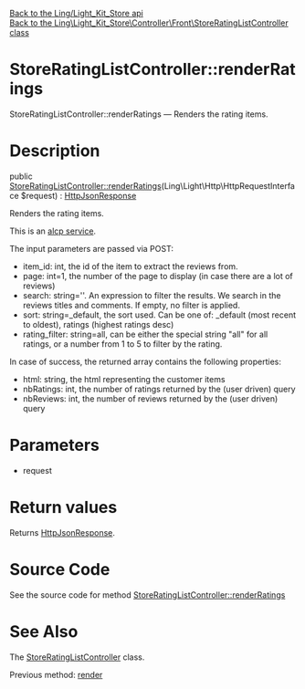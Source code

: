 [Back to the Ling/Light_Kit_Store api](https://github.com/lingtalfi/Light_Kit_Store/blob/master/doc/api/Ling/Light_Kit_Store.md)<br>
[Back to the Ling\Light_Kit_Store\Controller\Front\StoreRatingListController class](https://github.com/lingtalfi/Light_Kit_Store/blob/master/doc/api/Ling/Light_Kit_Store/Controller/Front/StoreRatingListController.md)


StoreRatingListController::renderRatings
================



StoreRatingListController::renderRatings — Renders the rating items.




Description
================


public [StoreRatingListController::renderRatings](https://github.com/lingtalfi/Light_Kit_Store/blob/master/doc/api/Ling/Light_Kit_Store/Controller/Front/StoreRatingListController/renderRatings.md)(Ling\Light\Http\HttpRequestInterface $request) : [HttpJsonResponse](https://github.com/lingtalfi/Light/blob/master/doc/api/Ling/Light/Http/HttpJsonResponse.md)




Renders the rating items.

This is an [alcp service](https://github.com/lingtalfi/TheBar/blob/master/discussions/alcp-service.md).


The input parameters are passed via POST:

- item_id: int, the id of the item to extract the reviews from.
- page: int=1, the number of the page to display (in case there are a lot of reviews)
- search: string=''. An expression to filter the results. We search in the reviews titles and comments. If empty, no filter is applied.
- sort: string=_default, the sort used. Can be one of: _default (most recent to oldest), ratings (highest ratings desc)
- rating_filter: string=all, can be either the special string "all" for all ratings, or a number from 1 to 5 to filter by the rating.



In case of success, the returned array contains the following properties:

- html: string, the html representing the customer items
- nbRatings: int, the number of ratings returned by the (user driven) query
- nbReviews: int, the number of reviews returned by the (user driven) query




Parameters
================


- request

    


Return values
================

Returns [HttpJsonResponse](https://github.com/lingtalfi/Light/blob/master/doc/api/Ling/Light/Http/HttpJsonResponse.md).








Source Code
===========
See the source code for method [StoreRatingListController::renderRatings](https://github.com/lingtalfi/Light_Kit_Store/blob/master/Controller/Front/StoreRatingListController.php#L98-L153)


See Also
================

The [StoreRatingListController](https://github.com/lingtalfi/Light_Kit_Store/blob/master/doc/api/Ling/Light_Kit_Store/Controller/Front/StoreRatingListController.md) class.

Previous method: [render](https://github.com/lingtalfi/Light_Kit_Store/blob/master/doc/api/Ling/Light_Kit_Store/Controller/Front/StoreRatingListController/render.md)<br>

